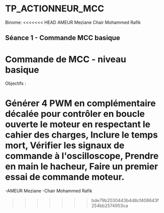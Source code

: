 # TP_ACTIONNEUR_MCC
Binome: 
<<<<<<< HEAD
AMEUR Meziane
Chair Mohammed Rafik

## Séance 1 - Commande MCC basique
# Commande de MCC - niveau basique

Objectifs :

Générer 4 PWM en complémentaire décalée pour contrôler en boucle ouverte le moteur en respectant le cahier des charges,
Inclure le temps mort,
Vérifier les signaux de commande à l'oscilloscope,
Prendre en main le hacheur,
Faire un premier essai de commande moteur.
=======
-AMEUR Meziane
-Chair Mohammed Rafik
>>>>>>> bde79b2030443b4d8cf408643f254bb2574953ca

